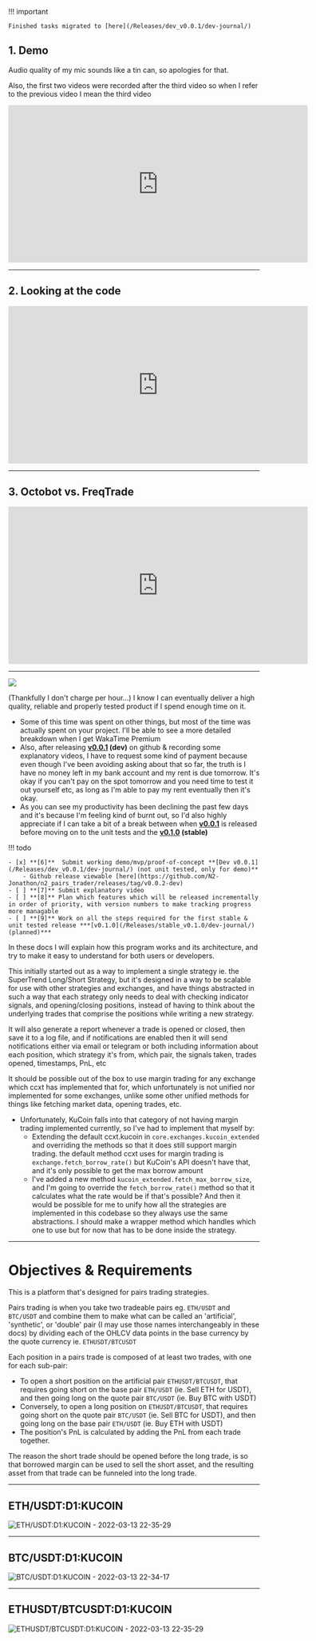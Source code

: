 !!! important

    Finished tasks migrated to [here](/Releases/dev_v0.0.1/dev-journal/)

## **1. Demo**

Audio quality of my mic sounds like a tin can, so apologies for that. 

Also, the first two videos were recorded after the third video so when I refer to the previous video I mean the third video

<iframe width="600" height="315" src="https://www.youtube.com/embed/vIULpWUV4Gk?controls=0" title="YouTube video player" frameborder="0" allow="accelerometer; autoplay; clipboard-write; encrypted-media; gyroscope; picture-in-picture" allowfullscreen></iframe>

---

## **2. Looking at the code**

<iframe width="600" height="315" src="https://www.youtube.com/embed/yqgvRHTsjD0?controls=0" title="YouTube video player" frameborder="0" allow="accelerometer; autoplay; clipboard-write; encrypted-media; gyroscope; picture-in-picture" allowfullscreen></iframe>

---

## **3. Octobot vs. FreqTrade** 

<iframe width="600" height="315" src="https://www.youtube.com/embed/HDAzjBDvhcE?controls=0" title="YouTube video player" frameborder="0" allow="accelerometer; autoplay; clipboard-write; encrypted-media; gyroscope; picture-in-picture" allowfullscreen></iframe>

---

<a href="https://wakatime.com"><img src="https://wakatime.com/share/@spliffli/f8c024ff-274d-4aaa-b573-1e3f432f2f27.png" /></a>

(Thankfully I don't charge per hour...) I know I can eventually deliver a high quality, reliable and properly tested product if I spend enough time on it.

- Some of this time was spent on other things, but most of the time was actually spent on your project. I'll be able to see a more detailed breakdown when I get WakaTime Premium
- Also, after releasing **[v0.0.1](/Releases/dev_v0.0.1/dev-journal/) (dev)** on github & recording some explanatory videos, I have to request some kind of payment because even though I've been avoiding asking about that so far, the truth is I have no money left in my bank account and my rent is due tomorrow. It's okay if you can't pay on the spot tomorrow and you need time to test it out yourself etc, as long as I'm able to pay my rent eventually then it's okay.
- As you can see my productivity has been declining the past few days and it's because I'm feeling kind of burnt out, so I'd also highly appreciate if I can take a bit of a break between when **[v0.0.1](/Releases/dev_v0.0.1/dev-journal/)** is released before moving on to the unit tests and the **[v0.1.0](/Releases/stable_v0.0.1/dev-journal/) (stable)**

!!! todo

    - [x] **[6]**  Submit working demo/mvp/proof-of-concept **[Dev v0.0.1](/Releases/dev_v0.0.1/dev-journal/) (not unit tested, only for demo)**
        - Github release viewable [here](https://github.com/N2-Jonathon/n2_pairs_trader/releases/tag/v0.0.2-dev)
    - [ ] **[7]** Submit explanatory video
    - [ ] **[8]** Plan which features which will be released incrementally in order of priority, with version numbers to make tracking progress more managable
    - [ ] **[9]** Work on all the steps required for the first stable & unit tested release ***[v0.1.0](/Releases/stable_v0.1.0/dev-journal/) (planned)***

In these docs I will explain how this program works and its architecture, and try to make it easy to understand for
both users or developers.

This initially started out as a way to implement a single strategy ie. the SuperTrend Long/Short Strategy, but it's
designed in a way to be scalable for use with other strategies and exchanges, and have things abstracted in such a
way that each strategy only needs to deal with checking indicator signals, and opening/closing positions, instead of
having to think about the underlying trades that comprise the positions while writing a new strategy.

It will also generate a report whenever a trade is opened or closed, then save it to a log file, and if notifications
are enabled then it will send notifications either via email or telegram or both including information about each
position, which strategy it's from, which pair, the signals taken, trades opened, timestamps, PnL, etc

It should be possible out of the box to use margin trading for any exchange which ccxt has implemented that for, which
unfortunately is not unified nor implemented for some exchanges, unlike some other unified methods for things like
fetching market data, opening trades, etc.

- Unfortunately, KuCoin falls into that category of not having margin trading implemented currently, so I've had to
  implement that myself by:
  - Extending the default ccxt.kucoin in `core.exchanges.kucoin_extended` and overriding the
    methods so that it does still support margin trading. the default method ccxt uses for margin trading is
    `exchange.fetch_borrow_rate()` but KuCoin's API doesn't have that, and it's only possible to get the max borrow
    amount
  - I've added a new method `kucoin_extended.fetch_max_borrow_size`, and I'm going to override the
    `fetch_borrow_rate()` method so that it calculates what the rate would be if that's possible? And then it would be
    possible for me to unify how all the strategies are implemented in this codebase so they always use the same
    abstractions. I should make a wrapper method which handles which one to use but for now that has to be done inside
    the strategy.

---

# **Objectives & Requirements**

This is a platform that's designed for pairs trading strategies.

Pairs trading is when you take two tradeable pairs eg. `ETH/USDT` and `BTC/USDT` and combine them to make what can be called an 'artificial', 'synthetic', or 'double' pair (I may use those names interchangeably in these docs) by dividing each of the OHLCV data points in the base currency by the quote currency ie. `ETHUSDT/BTCUSDT`

Each position in a pairs trade is composed of at least two trades, with one for each sub-pair:

- To open a short position on the artificial pair `ETHUSDT/BTCUSDT`, that requires going short on the base pair `ETH/USDT` (ie. Sell ETH for USDT), and then going long on the quote pair `BTC/USDT` (ie. Buy BTC with USDT)
- Conversely, to open a long position on `ETHUSDT/BTCUSDT`, that requires going short on the quote pair `BTC/USDT` (ie. Sell BTC for USDT), and then going long on the base pair `ETH/USDT` (ie. Buy ETH with USDT)
- The position's PnL is calculated by adding the PnL from each trade together.

The reason the short trade should be opened before the long trade, is so that borrowed margin can be used to sell the short asset, and the resulting asset from that trade can be funneled into the long trade.

---

## **ETH/USDT**:D1:KUCOIN

![ETH/USDT:D1:KUCOIN - 2022-03-13 22-35-29](images/ETHUSDT-D1-KUCOIN%20-%202022-03-13%2022-35-29.png)

---

## **BTC/USDT**:D1:KUCOIN

![BTC/USDT:D1:KUCOIN - 2022-03-13 22-34-17](images/BTCUSDT:D1:KUCOIN%20-%20%202022-03-13%2022-34-17.png)

---

## **ETHUSDT/BTCUSDT**:D1:KUCOIN

![ETHUSDT/BTCUSDT:D1:KUCOIN - 2022-03-13 22-35-29](images/ETHUSDT-BTCUSDT:D1:KUCOIN%20-%202022-03-13%2022-40-24.png)

